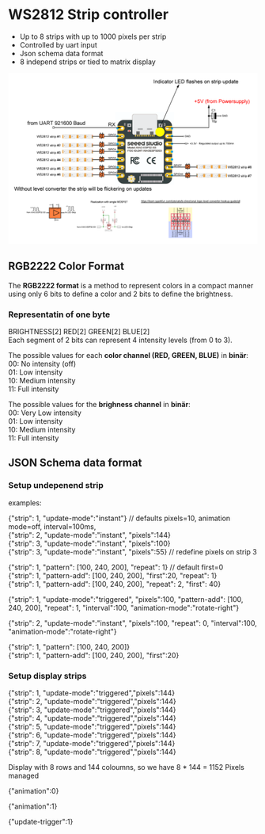 # WS2812 Strip controller 
* Up to 8 strips with up to 1000 pixels per strip
* Controlled by uart input 
* Json schema data format
* 8 independ strips or tied to matrix display

![alt text](doc/overview.png "Overview")

## RGB2222 Color Format
The **RGB2222 format** is a method to represent colors in a compact manner using only 6 bits to define a color and 2 bits to define the brightness.   
### Representatin of one byte   
BRIGHTNESS[2] RED[2] GREEN[2] BLUE[2]  
Each segment of 2 bits can represent 4 intensity levels (from 0 to 3).

The possible values for each **color channel (RED, GREEN, BLUE)** in **binär**:  
00: No intensity (off)  
01: Low intensity  
10: Medium intensity  
11: Full intensity  

The possible values for the **brighness channel** in **binär**:  
00: Very Low intensity  
01: Low intensity  
10: Medium intensity  
11: Full intensity  

## JSON Schema data format

### Setup undepenend strip 

examples:

{"strip": 1, "update-mode":"instant"}  // defaults pixels=10, animation mode=off, interval=100ms,  
{"strip": 2, "update-mode":"instant", "pixels":144}  
{"strip": 3, "update-mode":"instant", "pixels":100}  
{"strip": 3, "update-mode":"instant", "pixels":55}  // redefine pixels on strip 3  

{"strip": 1, "pattern": [100, 240, 200],  "repeat": 1}  // default first=0  
{"strip": 1, "pattern-add": [100, 240, 200],  "first":20, "repeat": 1}  
{"strip": 1, "pattern-add": [100, 240, 200],  "repeat": 2, "first": 40}  

{"strip": 1, "update-mode":"triggered", "pixels":100, "pattern-add": [100, 240, 200],  "repeat": 1, "interval":100, "animation-mode":"rotate-right"}  

{"strip": 2, "update-mode":"instant", "pixels":100, "repeat": 0, "interval":100, "animation-mode":"rotate-right"}  

{"strip": 1, "pattern": [100, 240, 200]}  
{"strip": 1, "pattern-add": [100, 240, 200], "first":20}  

### Setup display strips
{"strip": 1, "update-mode":"triggered","pixels":144}   
{"strip": 2, "update-mode":"triggered","pixels":144}   
{"strip": 3, "update-mode":"triggered","pixels":144}   
{"strip": 4, "update-mode":"triggered","pixels":144}   
{"strip": 5, "update-mode":"triggered","pixels":144}   
{"strip": 6, "update-mode":"triggered","pixels":144}   
{"strip": 7, "update-mode":"triggered","pixels":144}   
{"strip": 8, "update-mode":"triggered","pixels":144}   

Display with 8 rows and 144 coloumns, so we have 8 * 144 = 1152 Pixels managed  


{"animation":0}

{"animation":1}

{"update-trigger":1}

### 





